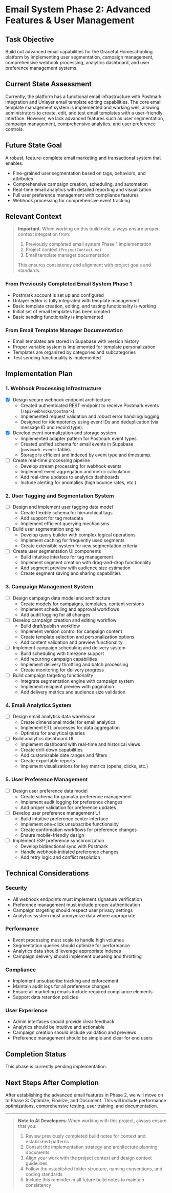 # Email System Phase 2: Advanced Features & User Management

## Task Objective
Build out advanced email capabilities for the Graceful Homeschooling platform by implementing user segmentation, campaign management, comprehensive webhook processing, analytics dashboard, and user preference management systems.

## Current State Assessment
Currently, the platform has a functional email infrastructure with Postmark integration and Unlayer email template editing capabilities. The core email template management system is implemented and working well, allowing administrators to create, edit, and test email templates with a user-friendly interface. However, we lack advanced features such as user segmentation, campaign management, comprehensive analytics, and user preference controls.

## Future State Goal
A robust, feature-complete email marketing and transactional system that enables:
- Fine-grained user segmentation based on tags, behaviors, and attributes
- Comprehensive campaign creation, scheduling, and automation
- Real-time email analytics with detailed reporting and visualization
- Full user preference management with compliance features
- Webhook processing for comprehensive event tracking

## Relevant Context

> **Important**: When working on this build note, always ensure proper context integration from:
> 1. Previously completed email system Phase 1 implementation
> 2. Project context (`ProjectContext.md`)
> 3. Email template manager documentation
>
> This ensures consistency and alignment with project goals and standards.

### From Previously Completed Email System Phase 1
- Postmark account is set up and configured
- Unlayer editor is fully integrated with template management
- Basic template creation, editing, and testing functionality is working
- Initial set of email templates has been created
- Basic sending functionality is implemented

### From Email Template Manager Documentation
- Email templates are stored in Supabase with version history
- Proper variable system is implemented for template personalization
- Templates are organized by categories and subcategories
- Test sending functionality is implemented

## Implementation Plan

### 1. Webhook Processing Infrastructure
- [x] Design secure webhook endpoint architecture
  - Created authenticated REST endpoint to receive Postmark events (`/api/webhooks/postmark`).
  - Implemented request validation and robust error handling/logging.
  - Designed for idempotency using event IDs and deduplication (via message ID and record type).
- [x] Develop event normalization and storage system
  - Implemented adapter pattern for Postmark event types.
  - Created unified schema for email events in Supabase (`postmark_events` table).
  - Storage is efficient and indexed by event type and timestamp.
- [ ] Create real-time processing pipeline
  - Develop stream processing for webhook events
  - Implement event aggregation and metric calculation
  - Add real-time updates to analytics dashboards
  - Include alerting for anomalies (high bounce rates, etc.)

### 2. User Tagging and Segmentation System
- [ ] Design and implement user tagging data model
  - Create flexible schema for hierarchical tags
  - Add support for tag metadata
  - Implement efficient querying mechanisms
- [ ] Build user segmentation engine
  - Develop query builder with complex logical operations
  - Implement caching for frequently used segments
  - Create extensible system for new segmentation criteria
- [ ] Create user segmentation UI components
  - Build intuitive interface for tag management
  - Implement segment creation with drag-and-drop functionality
  - Add segment preview with audience size estimation
  - Create segment saving and sharing capabilities

### 3. Campaign Management System
- [ ] Design campaign data model and architecture
  - Create models for campaigns, templates, content versions
  - Implement scheduling and approval workflows
  - Add audit logging for all changes
- [ ] Develop campaign creation and editing workflow
  - Build draft/publish workflow
  - Implement version control for campaign content
  - Create template selection and personalization options
  - Add content validation and preview functionality
- [ ] Implement campaign scheduling and delivery system
  - Build scheduling with timezone support
  - Add recurring campaign capabilities
  - Implement delivery throttling and batch processing
  - Create monitoring for delivery progress
- [ ] Build campaign targeting functionality
  - Integrate segmentation engine with campaign system
  - Implement recipient preview with pagination
  - Add delivery metrics and audience size validation

### 4. Email Analytics System
- [ ] Design email analytics data warehouse
  - Create dimensional model for email analytics
  - Implement ETL processes for data aggregation
  - Optimize for analytical queries
- [ ] Build analytics dashboard UI
  - Implement dashboard with real-time and historical views
  - Create drill-down capabilities
  - Add customizable date ranges and filters
  - Create exportable reports
  - Implement visualizations for key metrics (opens, clicks, etc.)

### 5. User Preference Management
- [ ] Design user preference data model
  - Create schema for granular preference management
  - Implement audit logging for preference changes
  - Add proper validation for preference updates
- [ ] Develop user preference management UI
  - Build intuitive preference center interface
  - Implement one-click unsubscribe functionality
  - Create confirmation workflows for preference changes
  - Ensure mobile-friendly design
- [ ] Implement ESP preference synchronization
  - Develop bidirectional sync with Postmark
  - Handle webhook-initiated preference changes
  - Add retry logic and conflict resolution

## Technical Considerations

### Security
- All webhook endpoints must implement signature verification
- Preference management must include proper authentication
- Campaign targeting should respect user privacy settings
- Analytics system must anonymize data where appropriate

### Performance
- Event processing must scale to handle high volumes
- Segmentation queries should optimize for performance
- Analytics data should leverage appropriate indexes
- Campaign delivery should implement queueing and throttling

### Compliance
- Implement unsubscribe tracking and enforcement
- Maintain audit logs for all preference changes
- Ensure all marketing emails include required compliance elements
- Support data retention policies

### User Experience
- Admin interfaces should provide clear feedback
- Analytics should be intuitive and actionable
- Campaign creation should include validation and previews
- Preference management should be simple and clear for end users

## Completion Status

This phase is currently pending implementation.

## Next Steps After Completion

After establishing the advanced email features in Phase 2, we will move on to Phase 3: Optimize, Finalize, and Document. This will include performance optimizations, comprehensive testing, user training, and documentation.

---

> **Note to AI Developers**: When working with this project, always ensure that you:
> 1. Review previously completed build notes for context and established patterns
> 2. Consult the implementation strategy and architecture planning documents
> 3. Align your work with the project context and design context guidelines
> 4. Follow the established folder structure, naming conventions, and coding standards
> 5. Include this reminder in all future build notes to maintain consistency
